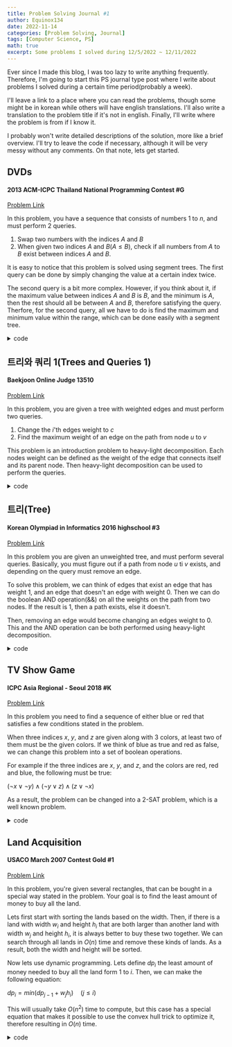 ```yaml
---
title: Problem Solving Journal #1
author: Equinox134
date: 2022-11-14
categories: [Problem Solving, Journal]
tags: [Computer Science, PS]
math: true
excerpt: Some problems I solved during 12/5/2022 ~ 12/11/2022
---
```


Ever since I made this blog, I was too lazy to write anything frequently. Therefore, I'm going to start this PS journal type post where I write about problems I solved during a certain time period(probably a week).

I'll leave a link to a place where you can read the problems, though some might be in korean while others will have english translations. I'll also write a translation to the problem title if it's not in english. Finally, I'll write where the problem is from if I know it.

I probably won't write detailed descriptions of the solution, more like a brief overview. I'll try to leave the code if necessary, although it will be very messy without any comments. On that note, lets get started.

## DVDs
#### 2013 ACM-ICPC Thailand National Programming Contest #G
[Problem Link][DVDs]

In this problem, you have a sequence that consists of numbers 1 to $n$, and must perform 2 queries.

1. Swap two numbers with the indices $A$ and $B$
2. When given two indices $A$ and $B$($A \leq B$), check if all numbers from $A$ to $B$ exist between indices $A$ and $B$.

It is easy to notice that this problem is solved using segment trees. The first query can be done by simply changing the value at a certain index twice.

The second query is a bit more complex. However, if you think about it, if the maximum value between indices $A$ and $B$ is $B$, and the minimum is $A$, then the rest should all be between $A$ and $B$, therefore satisfying the query. Therfore, for the second query, all we have to do is find the maximum and minimum value within the range, which can be done easily with a segment tree.

<details>
	<summary>code</summary>

```cpp
#include <bits/stdc++.h>
using namespace std;
typedef long long ll;
typedef pair<int,int> pii;
typedef pair<ll,ll> pll;
typedef pair<double,double> pdd;
#define fastio cin.tie(0)->sync_with_stdio(0); cout.tie(0);
#define all(x) x.begin(),x.end()
#define ff first
#define ss second
#define INF 0x7f7f7f7f

ll a[100010];
ll xtree[4*100010],ntree[4*100010];
int n,m;

int minu(int node, int s, int e, int idx, int x){
	if(idx<s||idx>e) return ntree[node];
	if(s==e) return ntree[node] = x;
	int mid = (s+e)/2;
	return ntree[node] = min(minu(node*2,s,mid,idx,x),minu(node*2+1,mid+1,e,idx,x));
}

int maxu(int node, int s, int e, int idx, int x){
	if(idx<s||idx>e) return xtree[node];
	if(s==e) return xtree[node] = x;
	int mid = (s+e)/2;
	return xtree[node] = max(maxu(node*2,s,mid,idx,x),maxu(node*2+1,mid+1,e,idx,x));
}

int fmin(int node, int s, int e, int l, int r){
	if(r<s||l>e) return INT_MAX;
	if(l<=s&&e<=r) return ntree[node];
	int mid = (s+e)/2;
	return min(fmin(node*2,s,mid,l,r),fmin(node*2+1,mid+1,e,l,r));
}

int fmax(int node, int s, int e, int l, int r){
	if(r<s||l>e) return 0;
	if(l<=s&&e<=r) return xtree[node];
	int mid = (s+e)/2;
	return max(fmax(node*2,s,mid,l,r),fmax(node*2+1,mid+1,e,l,r));
}

int main(){
	int t; scanf("%d",&t);
	while(t--){
		scanf("%d%d",&n,&m);
		for(int i=0;i<n;i++){
			a[i] = i;
			maxu(1,0,n-1,i,i);
			minu(1,0,n-1,i,i);
		}
		for(int i=0;i<m;i++){
			int x,y,z; scanf("%d%d%d",&x,&y,&z);
			if(x==0){
				minu(1,0,n-1,y,a[z]);
				maxu(1,0,n-1,y,a[z]);
				minu(1,0,n-1,z,a[y]);
				maxu(1,0,n-1,z,a[y]);
				swap(a[z],a[y]);
			}
			else{
				int t1 = fmin(1,0,n-1,y,z);
				int t2 = fmax(1,0,n-1,y,z);
				//cout << t1 << " " << t2 << "\n";
				if(t1==y&&t2==z) printf("YES\n");
				else printf("NO\n");
			}
		}
	}
}
```
</details>

## 트리와 쿼리 1(Trees and Queries 1)
#### Baekjoon Online Judge 13510
[Problem Link][TQ1]

In this problem, you are given a tree with weighted edges and must perform two queries.

1. Change the $i$'th edges weight to $c$
2. Find the maximum weight of an edge on the path from node $u$ to $v$

This problem is an introduction problem to heavy-light decomposition. Each nodes weight can be defined as the weight of the edge that connects itself and its parent node. Then heavy-light decomposition can be used to perform the queries.

<details>
	<summary>code</summary>

```cpp
#include <bits/stdc++.h>
using namespace std;
typedef long long ll;
typedef pair<int,int> pii;
typedef pair<ll,ll> pll;
typedef pair<double,double> pdd;
#define fastio cin.tie(0)->sync_with_stdio(0); cout.tie(0);
#define all(x) x.begin(),x.end()
#define ff first
#define ss second
#define INF 0x7f7f7f7f
#define MAX 100010

struct segtree{
	int tree[4*100010];
	
	void update(int x, int v, int node, int s, int e){
		if(x<s||x>e) return;
		if(s==e) tree[node] = v;
		else{
			int m = (s+e)/2;
			update(x,v,node*2,s,m);
			update(x,v,node*2+1,m+1,e);
			tree[node] = max(tree[node*2],tree[node*2+1]);
		}
	}
	
	int query(int l, int r, int node, int s, int e){
		if(r<s||l>e) return 0;
		if(l<=s&&e<=r) return tree[node];
		int m = (s+e)/2;
		return max(query(l,r,node*2,s,m),query(l,r,node*2+1,m+1,e));
	}
}seg;

int n;
int sz[MAX], dep[MAX], par[MAX], top[MAX], in[MAX], out[MAX], w[MAX];
vector<pii> g[MAX];
vector<pii> inp[MAX];
vector<pair<pii,int> > edg;

int vis[MAX];
void dfs(int v=1){
	vis[v] = 1;
	for(auto i:inp[v]){
		if(vis[i.ff]) continue;
		vis[i.ff] = 1;
		g[v].push_back({i.ff,i.ss});
		dfs(i.ff);
	}
}

void dfs1(int v=1){
	sz[v] = 1;
	for(auto &i:g[v]){
		dep[i.ff] = dep[v]+1; par[i.ff] = v;
		dfs1(i.ff); sz[v] += sz[i.ff];
		if(sz[i.ff] > sz[g[v][0].ff]) swap(i.ff,g[v][0].ff);
	}
}

int pv;
void dfs2(int v=1){
	in[v] = ++pv;
	for(auto i:g[v]){
		top[i.ff] = i.ff==g[v][0].ff?top[v]:i.ff;
		dfs2(i.ff);
	}
	out[v] = pv;
}

void update(int v, int w){
	seg.update(in[v],w,1,1,n);
}

int query(int a, int b){
	int ret = 0;
	while(top[a]^top[b]){
		if(dep[top[a]]<dep[top[b]]) swap(a,b);
		ret = max(ret,seg.query(in[top[a]],in[a],1,1,n));
		a = par[top[a]];	
	}
	if(dep[a]>dep[b]) swap(a,b);
	ret = max(ret,seg.query(in[a]+1,in[b],1,1,n));
	return ret;
}

void init(int v=1){
	for(auto &i:g[v]){
		update(i.ff,i.ss);
		init(i.ff);
	}
}

int main(){
	fastio;
	cin >> n;
	for(int i=1;i<n;i++){
		int a,b,c; cin >> a >> b >> c;
		inp[a].push_back({b,c});
		inp[b].push_back({a,c});
		edg.push_back({{a,b},c});
	}
	dfs(); dfs1(); dfs2();
	for(int i=0;i<n-1;i++){
		if(edg[i].ff.ff==par[edg[i].ff.ss]){
			swap(edg[i].ff.ff,edg[i].ff.ss);
		}
		update(edg[i].ff.ff,edg[i].ss);
	}
	int m; cin >> m;
	while(m--){
		int x,y,z; cin >> x >> y >> z;
		if(x==2){
			if(y==z){
				cout << 0 << "\n";
				continue;
			}
			if(y>z) swap(y,z);
			cout << query(y,z) << "\n";
		}
		else{
			update(edg[y-1].ff.ff,z);
		}
	}
}
```
</details>

## 트리(Tree)
#### Korean Olympiad in Informatics 2016 highschool #3
[Problem Link][Tree]

In this problem you are given an unweighted tree, and must perform several queries. Basically, you must figure out if a path from node $u$ ti $v$ exists, and depending on the query must remove an edge.

To solve this problem, we can think of edges that exist an edge that has weight 1, and an edge that doesn't an edge with weight 0. Then we can do the boolean AND operation(&&) on all the weights on the path from two nodes. If the result is 1, then a path exists, else it doesn't.

Then, removing an edge would become changing an edges weight to 0. This and the AND operation can be both performed using heavy-light decomposition.

<details>
	<summary>code</summary>

```cpp
#include <bits/stdc++.h>
using namespace std;
typedef long long ll;
typedef pair<int,int> pii;
typedef pair<ll,ll> pll;
typedef pair<double,double> pdd;
#define fastio cin.tie(0)->sync_with_stdio(0); cout.tie(0);
#define all(x) x.begin(),x.end()
#define ff first
#define ss second
#define INF 0x7f7f7f7f
#define MAX 200010

struct segtree{
	int tree[4*MAX];
	
	void update(int x, int v, int node, int s, int e){
		if(x<s||x>e) return;
		if(s==e){
			tree[node] = v;
		}
		else{
			int m = (s+e)/2;
			update(x,v,node*2,s,m);
			update(x,v,node*2+1,m+1,e);
			tree[node] = tree[node*2]&&tree[node*2+1];
		}
	}
	
	int query(int l, int r, int node, int s, int e){
		if(r<s||l>e) return 1;
		if(l<=s&&e<=r) return tree[node];
		int m = (s+e)/2;
		return query(l,r,node*2,s,m)&&query(l,r,node*2+1,m+1,e);
	}
	
}seg;

int n,m;
int sz[MAX], dep[MAX], par[MAX], top[MAX], in[MAX], out[MAX];
vector<int> g[MAX];

void dfs1(int v=1){
	sz[v] = 1;
	for(auto &i:g[v]){
		dep[i] = dep[v]+1; par[i] = v;
		dfs1(i); sz[v] += sz[i];
		if(sz[i] > sz[g[v][0]]) swap(i,g[v][0]);
	}
}

int pv;
void dfs2(int v=1){
	in[v] = ++pv;
	for(auto i:g[v]){
		top[i] = i==g[v][0]?top[v]:i;
		dfs2(i);
	}
	out[v] = pv;
}

void update(int v, int w){
	seg.update(in[v],w,1,1,n);
}

int query(int a, int b){
	int ret = 1;
	while(top[a]^top[b]){
		if(dep[top[a]]<dep[top[b]]) swap(a,b);
		ret = ret&&seg.query(in[top[a]],in[a],1,1,n);
		a = par[top[a]];
	}
	if(dep[a]>dep[b]) swap(a,b);
	ret = ret&&seg.query(in[a]+1,in[b],1,1,n);
	return ret;
}

int main(){
	fastio;
	cin >> n >> m;
	for(int i=1;i<n;i++){
		int a; cin >> a;
		g[a].push_back(i+1);
	}
	dfs1(); dfs2();
	for(int i=1;i<=n;i++){
		update(i,1);
	}
	while(m--){
		int x,y,z; cin >> x >> y >> z;
		if(z==0){
			if(query(x,y)){
				cout << "YES\n";
			}
			else{
				cout << "NO\n";
			}
		}
		else{
			if(query(x,y)){
				cout << "YES\n";
				update(x,0);
			}
			else{
				cout << "NO\n";
				update(y,0);
			}
		}
	}
}
```
</details>

## TV Show Game
#### ICPC Asia Regional - Seoul 2018 #K
[Problem Link][TV]

In this problem you need to find a sequence of either blue or red that satisfies a few conditions stated in the problem.

When three indices $x$, $y$, and $z$ are given along with 3 colors, at least two of them must be the given colors. If we think of blue as true and red as false, we can change this problem into a set of boolean operations.

For example if the three indices are $x$, $y$, and $z$, and the colors are red, red and blue, the following must be true:

$(\neg x \lor \neg y) \land (\neg y \lor z) \land (z \lor \neg x)$

As a result, the problem can be changed into a 2-SAT problem, which is a well known problem.

<details>
	<summary>code</summary>

```cpp
#include <bits/stdc++.h>
using namespace std;
typedef long long ll;
typedef pair<int,int> pii;
typedef pair<ll,ll> pll;
typedef pair<double,double> pdd;
#define fastio cin.tie(0)->sync_with_stdio(0); cout.tie(0);
#define all(x) x.begin(),x.end()
#define ff first
#define ss second

vector<vector<int> > g,rg;
vector<int> scc;
stack<int> s;
bool vis[10005];

void dfs(int x){
	vis[x] = 1;
	for(auto next:g[x]){
		if(!vis[next]) dfs(next);
	}
	s.push(x);
}

void rdfs(int x, int y){
	vis[x] = 1;
	scc[x] = y;
	for(int next:rg[x]){
		if(!vis[next]) rdfs(next,y);
	}
}

int re(int x, int n){
	return x>n?x-n:x+n;
}

int main(){
	fastio;
	int n,m; cin >> n >> m;
	g.resize(2*n+5);
	rg.resize(2*n+5);
	scc.resize(2*n+5);
	for(int i=0;i<m;i++){
		int a[3]={};
		char x[3]={};
		for(int j=0;j<3;j++){
			cin >> a[j] >> x[j];
			if(x[j]=='R') a[j] += n;
		}
		for(int j=0;j<3;j++){
			for(int k=0;k<3;k++){
				if(j==k) continue;
				g[re(a[j],n)].push_back(a[k]);
				rg[a[k]].push_back(re(a[j],n));
			}
		}
	}
	for(int i=1;i<2*n+1;i++){
		if(!vis[i]) dfs(i);
	}
	memset(vis,0,sizeof(vis));
	int idx = 1;
	while(!s.empty()){
		int x = s.top();
		s.pop();
		if(!vis[x]) rdfs(x,idx++);
	}
	for(int i=1;i<=n;i++){
		if(scc[i]==scc[i+n]){
			cout << -1;
			return 0;
		}
	}
	for(int i=1;i<=n;i++){
		cout << (scc[i]>scc[n+i]?'B':'R');
	}
}
```
</details>

## Land Acquisition
#### USACO March 2007 Contest Gold #1
[Problem Link][LA]

In this problem, you're given several rectangles, that can be bought in a special way stated in the problem. Your goal is to find the least amount of money to buy all the land.

Lets first start with sorting the lands based on the width. Then, if there is a land with width $w_i$ and height $h_i$ that are both larger than another land with width $w_j$ and height $h_i$, it is always better to buy these two together. We can search through all lands in $O(n)$ time and remove these kinds of lands. As a result, both the width and height will be sorted.

Now lets use dynamic programming. Lets define $dp_i$ the least amount of money needed to buy all the land form 1 to $i$. Then, we can make the following equation:

$dp_i = min(dp_{j-1} + w_jh_i) \quad (j \leq i)$

This will usually take $O(n^2)$ time to compute, but this case has a special equation that makes it possible to use the convex hull trick to optimize it, therefore resulting in $O(n)$ time.

<details>
	<summary>code</summary>

```cpp
#include <bits/stdc++.h>
using namespace std;
typedef long long ll;
typedef pair<int,int> pii;
typedef pair<ll,ll> pll;
typedef pair<double,double> pdd;
#define fastio cin.tie(0)->sync_with_stdio(0); cout.tie(0);
#define all(x) x.begin(),x.end()
#define ff first
#define ss second

struct CHT{
	ll sz = 0, p = 0;
	ll la[1000001],lb[1000001];
	
	double cross(ll x, ll y){
		return 1.0*(lb[y]-lb[x])/(la[x]-la[y]);
	}
	
	void insert(ll p, ll q){
		la[sz] = p;
		lb[sz] = q;
		while(sz>1&&cross(sz-1,sz-2)>cross(sz-1,sz)){
			la[sz-1] = la[sz];
			lb[sz-1] = lb[sz];
			sz--;
		}
		sz++;
	}
	
	ll query(ll x){
		while(p+1<sz&&cross(p,p+1)<=x) p++;
		return lb[p]+la[p]*x;
	}
};

CHT cht;
ll n;
pll a[50010];

int main(){
	fastio;
	cin >> n;
	for(int i=0;i<n;i++){
		cin >> a[i].ff >> a[i].ss;
	}
	sort(a,a+n);
	reverse(a,a+n);
	
	ll now = -1, prv = 0;
	
	for(int i=0;i<n;i++){
		if(now>=a[i].ss) continue;
		now = a[i].ss;
		cht.insert(a[i].ff,prv);
		prv = cht.query(a[i].ss);
	}
	cout << prv;
}
```
</details>

[DVDs]: https://www.acmicpc.net/problem/9345
[TQ1]: https://www.acmicpc.net/problem/13510
[Tree]: https://www.acmicpc.net/problem/13309
[TV]: https://www.acmicpc.net/problem/16367
[LA]: https://www.acmicpc.net/problem/6171
